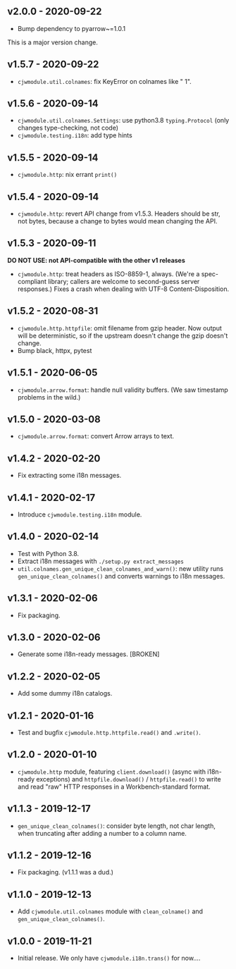 v2.0.0 - 2020-09-22
-------------------

* Bump dependency to pyarrow~=1.0.1

This is a major version change.

v1.5.7 - 2020-09-22
-------------------

* `cjwmodule.util.colnames`: fix KeyError on colnames like " 1".

v1.5.6 - 2020-09-14
-------------------

* `cjwmodule.util.colnames.Settings`: use python3.8 `typing.Protocol` (only
  changes type-checking, not code)
* `cjwmodule.testing.i18n`: add type hints

v1.5.5 - 2020-09-14
-------------------

* `cjwmodule.http`: nix errant `print()`

v1.5.4 - 2020-09-14
-------------------

* `cjwmodule.http`: revert API change from v1.5.3. Headers should be str, not
  bytes, because a change to bytes would mean changing the API.

v1.5.3 - 2020-09-11
-------------------

**DO NOT USE: not API-compatible with the other v1 releases**

* `cjwmodule.http`: treat headers as ISO-8859-1, always. (We're a spec-compliant
  library; callers are welcome to second-guess server responses.) Fixes a crash
  when dealing with UTF-8 Content-Disposition.

v1.5.2 - 2020-08-31
-------------------

* `cjwmodule.http.httpfile`: omit filename from gzip header. Now output will be
  deterministic, so if the upstream doesn't change the gzip doesn't change.
* Bump black, httpx, pytest

v1.5.1 - 2020-06-05
-------------------

* `cjwmodule.arrow.format`: handle null validity buffers. (We saw timestamp
  problems in the wild.)

v1.5.0 - 2020-03-08
-------------------

* `cjwmodule.arrow.format`: convert Arrow arrays to text.

v1.4.2 - 2020-02-20
-------------------

* Fix extracting some i18n messages.

v1.4.1 - 2020-02-17
-------------------

* Introduce `cjwmodule.testing.i18n` module.

v1.4.0 - 2020-02-14
-------------------

* Test with Python 3.8.
* Extract i18n messages with `./setup.py extract_messages`
* `util.colnames.gen_unique_clean_colnames_and_warn()`: new utility runs
  `gen_unique_clean_colnames()` and converts warnings to i18n messages.

v1.3.1 - 2020-02-06
-------------------

* Fix packaging.


v1.3.0 - 2020-02-06
-------------------

* Generate some i18n-ready messages. [BROKEN]

v1.2.2 - 2020-02-05
-------------------

* Add some dummy i18n catalogs.

v1.2.1 - 2020-01-16
-------------------

* Test and bugfix `cjwmodule.http.httpfile.read()` and `.write()`.

v1.2.0 - 2020-01-10
-------------------

* `cjwmodule.http` module, featuring `client.download()` (async with i18n-ready
  exceptions) and `httpfile.download()` / `httpfile.read()` to write and read
  "raw" HTTP responses in a Workbench-standard format.

v1.1.3 - 2019-12-17
-------------------

* `gen_unique_clean_colnames()`: consider byte length, not char length, when
  truncating after adding a number to a column name.

v1.1.2 - 2019-12-16
-------------------

* Fix packaging. (v1.1.1 was a dud.)

v1.1.0 - 2019-12-13
-------------------

* Add `cjwmodule.util.colnames` module with `clean_colname()` and
  `gen_unique_clean_colnames()`.

v1.0.0 - 2019-11-21
-------------------

* Initial release. We only have `cjwmodule.i18n.trans()` for now....
